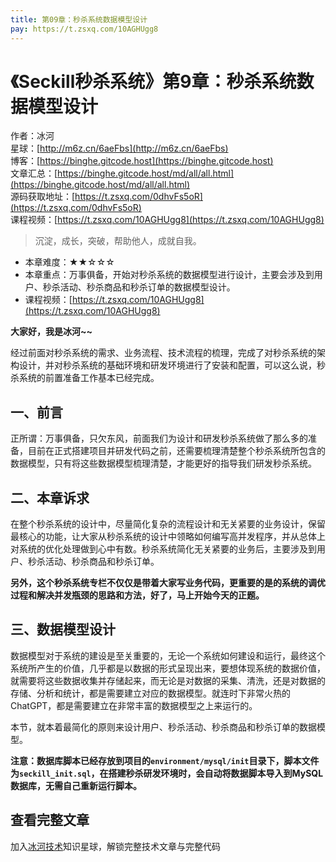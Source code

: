 ```yaml
---
title: 第09章：秒杀系统数据模型设计
pay: https://t.zsxq.com/10AGHUgg8
---
```


# 《Seckill秒杀系统》第9章：秒杀系统数据模型设计

作者：冰河
<br/>星球：[http://m6z.cn/6aeFbs](http://m6z.cn/6aeFbs)
<br/>博客：[https://binghe.gitcode.host](https://binghe.gitcode.host)
<br/>文章汇总：[https://binghe.gitcode.host/md/all/all.html](https://binghe.gitcode.host/md/all/all.html)
<br/>源码获取地址：[https://t.zsxq.com/0dhvFs5oR](https://t.zsxq.com/0dhvFs5oR)
<br/>课程视频：[https://t.zsxq.com/10AGHUgg8](https://t.zsxq.com/10AGHUgg8)

> 沉淀，成长，突破，帮助他人，成就自我。

* 本章难度：★★☆☆☆
* 本章重点：万事俱备，开始对秒杀系统的数据模型进行设计，主要会涉及到用户、秒杀活动、秒杀商品和秒杀订单的数据模型设计。
* 课程视频：[https://t.zsxq.com/10AGHUgg8](https://t.zsxq.com/10AGHUgg8)

**大家好，我是冰河~~**

经过前面对秒杀系统的需求、业务流程、技术流程的梳理，完成了对秒杀系统的架构设计，并对秒杀系统的基础环境和研发环境进行了安装和配置，可以这么说，秒杀系统的前置准备工作基本已经完成。

## 一、前言

正所谓：万事俱备，只欠东风，前面我们为设计和研发秒杀系统做了那么多的准备，目前在正式搭建项目并研发代码之前，还需要梳理清楚整个秒杀系统所包含的数据模型，只有将这些数据模型梳理清楚，才能更好的指导我们研发秒杀系统。

## 二、本章诉求

在整个秒杀系统的设计中，尽量简化复杂的流程设计和无关紧要的业务设计，保留最核心的功能，让大家从秒杀系统的设计中领略如何编写高并发程序，并从总体上对系统的优化处理做到心中有数。秒杀系统简化无关紧要的业务后，主要涉及到用户、秒杀活动、秒杀商品和秒杀订单。

**另外，这个秒杀系统专栏不仅仅是带着大家写业务代码，更重要的是的系统的调优过程和解决并发瓶颈的思路和方法，好了，马上开始今天的正题。**

## 三、数据模型设计

数据模型对于系统的建设是至关重要的，无论一个系统如何建设和运行，最终这个系统所产生的价值，几乎都是以数据的形式呈现出来，要想体现系统的数据价值，就需要将这些数据收集并存储起来，而无论是对数据的采集、清洗，还是对数据的存储、分析和统计，都是需要建立对应的数据模型。就连时下非常火热的ChatGPT，都是需要建立在非常丰富的数据模型之上来运行的。

本节，就本着最简化的原则来设计用户、秒杀活动、秒杀商品和秒杀订单的数据模型。

**注意：数据库脚本已经存放到项目的`environment/mysql/init`目录下，脚本文件为`seckill_init.sql`，在搭建秒杀研发环境时，会自动将数据脚本导入到MySQL数据库，无需自己重新运行脚本。**

## 查看完整文章

加入[冰河技术](http://m6z.cn/6aeFbs)知识星球，解锁完整技术文章与完整代码